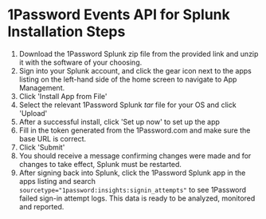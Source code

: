 # 1Password Events API for Splunk Installation Steps

1. Download the 1Password Splunk zip file from the provided link and unzip it with the software of your choosing.
2. Sign into your Splunk account, and click the gear icon next to the apps listing on the left-hand side of the home screen to navigate to App Management.
3. Click 'Install App from File'
4. Select the relevant 1Password Splunk _tar_ file for your OS and click 'Upload'
5. After a successful install, click 'Set up now' to set up the app
6. Fill in the token generated from the 1Password.com and make sure the base URL is correct.
7. Click 'Submit'
8. You should receive a message confirming changes were made and for changes to take effect, Splunk must be restarted.
9. After signing back into Splunk, click the 1Password Splunk app in the apps listing and search `sourcetype="1password:insights:signin_attempts"` to see 1Password failed sign-in attempt logs. This data is ready to be analyzed, monitored and reported.
